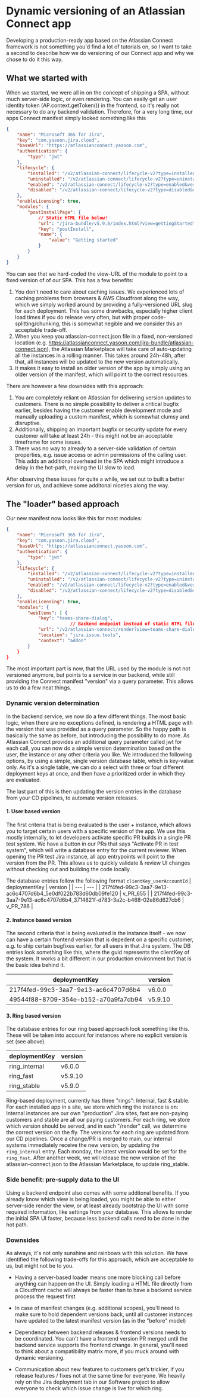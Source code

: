 # Dynamic versioning of an Atlassian Connect app
Developing a production-ready app based on the Atlassian Connect framework is not something you'd find a lot of tutorials on, so I want to take a second to describe how we do versioning of our Connect app and why we chose to do it this way.

## What we started with
When we started, we were all in on the concept of shipping a SPA, without much server-side logic, or even rendering. You can easily get an user identity token (AP.context.getToken()) in the frontend, so it's really not necessary to do any backend validation. Therefore, for a very long time, our apps Connect manifest simply looked something like this

```json
{
    "name": "Microsoft 365 for Jira",
    "key": "com.yasoon.jira.cloud",
    "baseUrl": "https://atlassianconnect.yasoon.com",
    "authentication": {
        "type": "jwt"
    },
    "lifecycle": {
        "installed": "/v2/atlassian-connect/lifecycle-v2?type=installed&version=5.9.6",
        "uninstalled": "/v2/atlassian-connect/lifecycle-v2?type=uninstalled&version=5.9.6",
        "enabled": "/v2/atlassian-connect/lifecycle-v2?type=enabled&version=5.9.6",
        "disabled": "/v2/atlassian-connect/lifecycle-v2?type=disabled&version=5.9.6"
    },
    "enableLicensing": true,
    "modules": {
        "postInstallPage": {
            // Static HTML file below!
            "url": "/jira-bundle/v5.9.6/index.html?view=gettingStarted",
            "key": "postInstall",
            "name": {
                "value": "Getting started"
            }
        }
    }
}
```

You can see that we hard-coded the view-URL of the module to point to a fixed version of of our SPA. This has a few benefits:
1. You don't need to care about caching issues. We experienced lots of caching problems from browsers & AWS Cloudfront along the way, which we simply worked around by providing a fully-versioned URL slug for each deployment. This has some drawbacks, especially higher client load times if you do release very often, but with proper code-splitting/chunking, this is somewhat negible and we consider this an acceptable trade-off.
2. When you keep you atlassian-connect.json file in a fixed, non-versioned location (e.g. https://atlassianconnect.yasoon.com/jira-bundle/atlassian-connect.json), the Atlassian Marketplace will take care of auto-updating all the instances in a rolling manner. This takes around 24h-48h, after that, all instances will be updated to the new version automatically.
3. It makes it easy to install an older version of the app by simply using an older version of the manifest, which will point to the correct resources.

There are however a few downsides with this approach:
1. You are completely reliant on Atlassian for delivering version updates to customers. There is no simple possibility to deliver a critical bugfix earlier, besides having the customer enable development mode and manually uploading a custom manifest, which is somewhat clumsy and disruptive.
2. Additionally, shipping an important bugfix or security update for every customer will take at least 24h - this might not be an acceptable timeframe for some issues.
3. There was no way to already to a server-side validation of certain properties, e.g. issue access or admin permissions of the calling user. This adds an additional overhead in the SPA which might introduce a delay in the hot-path, making the UI slow to load.

After observing these issues for quite a while, we set out to built a better version for us, and achieve some additonal niceties along the way. 

## The "loader" based approach
Our new manifest now looks like this for most modules:
```json
{
    "name": "Microsoft 365 for Jira",
    "key": "com.yasoon.jira.cloud",
    "baseUrl": "https://atlassianconnect.yasoon.com",
    "authentication": {
        "type": "jwt"
    },
    "lifecycle": {
        "installed": "/v2/atlassian-connect/lifecycle-v2?type=installed&version=5.9.6",
        "uninstalled": "/v2/atlassian-connect/lifecycle-v2?type=uninstalled&version=5.9.6",
        "enabled": "/v2/atlassian-connect/lifecycle-v2?type=enabled&version=5.9.6",
        "disabled": "/v2/atlassian-connect/lifecycle-v2?type=disabled&version=5.9.6"
    },
    "enableLicensing": true,
    "modules": {
        "webItems": [ {
			"key": "teams-share-dialog",
                        // Backend endpoint instead of static HTML file!
			"url": "/v2/atlassian-connect/render?view=teams-share-dialog&version=5.9.6&issueId={issue.id}",
			"location": "jira.issue.tools",
			"context": "addon"
		} 
	}
}
```

The most important part is now, that the URL used by the module is not not versioned anymore, but points to a service in our backend, while still providing the Connect manifest "version" via a query parameter. This allows us to do a few neat things.

### Dynamic version determination
In the backend service, we now do a few different things. The most basic logic, when there are no exceptions defined, is rendering a HTML page with the version that was provided as a query parameter. So the happy path is basically the same as before, but introducing the possibility to do more. As Atlassian Connect provides an additional query parameter called jwt for each call, you can now do a simple version determination based on the user, the instance or any other criteria you like. We introduced the following options, by using a simple, single version database table, which is key-value only. As it's a single table, we can do a select with three or four different deployment keys at once, and then have a prioritized order in which they are evaluated. 

The last part of this is then updating the version entries in the database from your CD pipelines, to automate version releases.

#### 1. User based version
The first criteria that is being evaluated is the user + instance, which allows you to target certain users with a specific version of the app. We use this mostly internally, to let developers activate specific PR builds in a single PR test system. We have a button in our PRs that says "Activate PR in test system", which will write a database entry for the current reviewer. When opening the PR test Jira instance, all app entrypoints will point to the version from the PR. This allows us to quickly validate & review UI changes without checking out and building the code locally.

The database entries follow the following format
`clientKey_userAccountId`
| deploymentKey | version |
| --- | --- |
| 217f4fed-99c3-3aa7-9e13-ac6c4707d6b4_5e0df022b783d60db09fe120 | v_PR_655 |
| 217f4fed-99c3-3aa7-9e13-ac6c4707d6b4_3714821f-d783-3a2c-b468-02e86d627cb6 | v_PR_786 |

#### 2. Instance based version
The second criteria that is being evaluated is the instance itself - we now can have a certain frontend version that is depedent on a specific customer, e.g. to ship certain bugfixes earlier, for all users in that Jira system. The DB entries look something like this, where the guid represents the clientKey of the system. It works a bit different in our production environment but that is the basic idea behind it.

| deploymentKey | version |
| --- | --- |
| 217f4fed-99c3-3aa7-9e13-ac6c4707d6b4 | v6.0.0 |
| 49544f88-8709-354e-b152-a70a9fa7db94 | v5.9.10 |


#### 3. Ring based version
The database entries for our ring based approach look something like this. These will be taken into account for instances where no explicit version is set (see above).

| deploymentKey | version |
| --- | --- |
| ring_internal | v6.0.0 |
| ring_fast | v5.9.10 |
| ring_stable | v5.9.0 |

Ring-based deployment, currently has three "rings": Internal, fast & stable. For each installed app in a site, we store which ring the instance is on: Internal instances are our own "production" Jira sites, fast are non-paying customers and stable are all our paying customers. For each ring, we store which version should be served, and in each "/render" call, we determine the correct version on the fly. The versions for each ring are updated from our CD pipelines. Once a change/PR is merged to main, our internal systems immediately receive the new version, by updating the `ring_internal` entry. Each monday, the latest version would be set for the `ring_fast`. After another week, we will release the new version of the atlassian-connect.json to the Atlassian Marketplace, to update ring_stable.

### Side benefit: pre-supply data to the UI
Using a backend endpoint also comes with some additonal benefits. If you already know which view is being loaded, you might be able to either server-side render the view, or at least already bootstrap the UI with some required information, like settings from your database. This allows to render the initial SPA UI faster, because less backend calls need to be done in the hot path.

### Downsides
As always, it's not only sunshine and rainbows with this solution. We have identified the following trade-offs for this approach, which are acceptable to us, but might not be to you.

- Having a server-based loader means one more blocking call before anything can happen on the UI. Simply loading a HTML file directly from a Cloudfront cache will always be faster than to have a backend service process the request first

- In case of manifest changes (e.g. additional scopes), you'll need to make sure to hold dependent versions back, until all customer instances have updated to the latest manifest version (as in the "before" model) 

- Dependency between backend releases & frontend versions needs to be coordinated. You can't have a frontend version PR merged until the backend service supports the frontend change. In general, you'll need to think about a compatibility matrix more, if you muck around with dynamic versioning.

- Communication about new features to customers get’s trickier, if you release features / fixes not at the same time for everyone. We heavily rely on the Jira deployment tab in our Software project to allow everyone to check which issue change is live for which ring.

